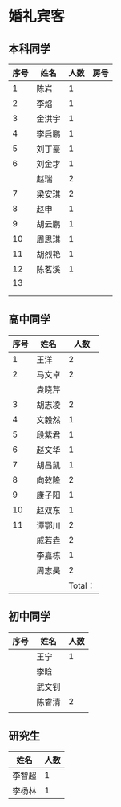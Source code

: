 # 婚礼宾客

## 本科同学

| 序号 | 姓名   | 人数 | 房号 |
| ---- | ------ | ---- | ---- |
| 1    | 陈岩   | 1    |      |
| 2    | 李焰   | 1    |      |
| 3    | 金洪宇 | 1    |      |
| 4    | 李启鹏 | 1    |      |
| 5    | 刘丁豪 | 1    |      |
| 6    | 刘金才 | 1    |      |
|      | 赵瑞   | 2    |      |
| 7    | 梁安琪 | 2    |      |
| 8    | 赵申   | 1    |      |
| 9    | 胡云鹏 | 1    |      |
| 10   | 周思琪 | 1    |      |
| 11   | 胡烈艳 | 1    |      |
| 12   | 陈茗溪 | 1    |      |
| 13   |        |      |      |
|      |        |      |      |
|      |        |      |      |



## 高中同学



| 序号 | 姓名   | 人数    |
| ---- | ------ | ------- |
| 1    | 王洋   | 2       |
| 2    | 马文卓 | 2       |
|      | 袁晓芹 |         |
| 3    | 胡志凌 | 2       |
| 4    | 文毅然 | 1       |
| 5    | 段紫君 | 1       |
| 6    | 赵文华 | 1       |
| 7    | 胡昌凯 | 1       |
| 8    | 向乾隆 | 2       |
| 9    | 康子阳 | 1       |
| 10   | 赵双东 | 1       |
| 11   | 谭鄂川 | 2       |
|      | 戚若垚 | 2       |
|      | 李嘉栋 | 1       |
|      | 周志昊 | 2       |
|      |        | Total： |



## 初中同学

| 序号 | 姓名   | 人数 |
| ---- | ------ | ---- |
|      | 王宁   | 1    |
|      | 李晗   |      |
|      | 武文钊 |      |
|      | 陈睿清 | 2    |
|      |        |      |



## 研究生

| 姓名   | 人数 |
| ------ | ---- |
| 李智超 | 1    |
| 李杨林 | 1    |

